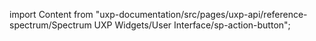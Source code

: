 
import Content from "uxp-documentation/src/pages/uxp-api/reference-spectrum/Spectrum UXP Widgets/User Interface/sp-action-button";

<Content query="product=xd"/>

